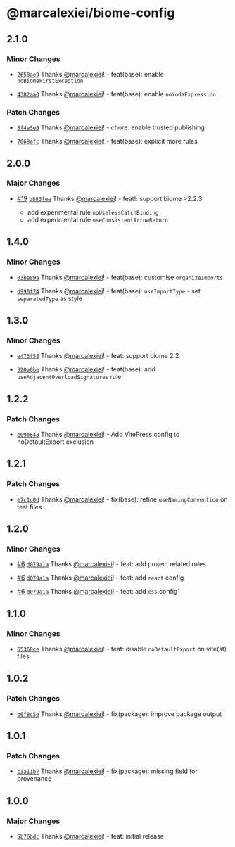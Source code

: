 # @marcalexiei/biome-config

## 2.1.0

### Minor Changes

- [`2658ae9`](https://github.com/marcalexiei/biome-config/commit/2658ae9d30cb829214ab79276bac8e68882ab047) Thanks [@marcalexiei](https://github.com/marcalexiei)! - feat(base): enable `noBiomeFirstException`

- [`4382aa0`](https://github.com/marcalexiei/biome-config/commit/4382aa001c969c29b3e6e776211423c234ae448c) Thanks [@marcalexiei](https://github.com/marcalexiei)! - feat(base): enable `noYodaExpression`

### Patch Changes

- [`8f4e5e0`](https://github.com/marcalexiei/biome-config/commit/8f4e5e01d4de7ecaef6f71626d6ce3aad743def1) Thanks [@marcalexiei](https://github.com/marcalexiei)! - chore: enable trusted publishing

- [`7068efc`](https://github.com/marcalexiei/biome-config/commit/7068efc3ea01083b42fc0d193ff132f2c4f76d4d) Thanks [@marcalexiei](https://github.com/marcalexiei)! - feat(base): explicit more rules

## 2.0.0

### Major Changes

- [#19](https://github.com/marcalexiei/biome-config/pull/19) [`b883fee`](https://github.com/marcalexiei/biome-config/commit/b883fee4c6969a0abc44e2a45a424c7dee438a50) Thanks [@marcalexiei](https://github.com/marcalexiei)! - feat!: support biome >2.2.3

  - add experimental rule `noUselessCatchBinding`
  - add experimental rule `useConsistentArrowReturn`

## 1.4.0

### Minor Changes

- [`03be89a`](https://github.com/marcalexiei/biome-config/commit/03be89a0c08258d5a4eb2ef78046953017e9b6f2) Thanks [@marcalexiei](https://github.com/marcalexiei)! - feat(base): customise `organizeImports`

- [`d990f74`](https://github.com/marcalexiei/biome-config/commit/d990f74d76c088615f1af7b912df82c6833e34d0) Thanks [@marcalexiei](https://github.com/marcalexiei)! - feat(base): `useImportType` - set `separatedType` as style

## 1.3.0

### Minor Changes

- [`e473f58`](https://github.com/marcalexiei/biome-config/commit/e473f58e40596f07e4cd3bf339958499e867cc4d) Thanks [@marcalexiei](https://github.com/marcalexiei)! - feat: support biome 2.2

- [`320a0be`](https://github.com/marcalexiei/biome-config/commit/320a0be990a36c7a2579d0ac5592c66763f55efb) Thanks [@marcalexiei](https://github.com/marcalexiei)! - feat(base): add `useAdjacentOverloadSignatures` rule

## 1.2.2

### Patch Changes

- [`e09b648`](https://github.com/marcalexiei/biome-config/commit/e09b6482225e372af3ba49d3bc504348adcbff62) Thanks [@marcalexiei](https://github.com/marcalexiei)! - Add VitePress config to noDefaultExport exclusion

## 1.2.1

### Patch Changes

- [`e7c1c0d`](https://github.com/marcalexiei/biome-config/commit/e7c1c0d14214137ae359c4249fafb1f65f144bbd) Thanks [@marcalexiei](https://github.com/marcalexiei)! - fix(base): refine `useNamingConvention` on test files

## 1.2.0

### Minor Changes

- [#6](https://github.com/marcalexiei/biome-config/pull/6) [`d079a1a`](https://github.com/marcalexiei/biome-config/commit/d079a1ad0b647da585d33e23f08e33e66ff166ba) Thanks [@marcalexiei](https://github.com/marcalexiei)! - feat: add project related rules

- [#6](https://github.com/marcalexiei/biome-config/pull/6) [`d079a1a`](https://github.com/marcalexiei/biome-config/commit/d079a1ad0b647da585d33e23f08e33e66ff166ba) Thanks [@marcalexiei](https://github.com/marcalexiei)! - feat: add `react` config

- [#6](https://github.com/marcalexiei/biome-config/pull/6) [`d079a1a`](https://github.com/marcalexiei/biome-config/commit/d079a1ad0b647da585d33e23f08e33e66ff166ba) Thanks [@marcalexiei](https://github.com/marcalexiei)! - feat: add `css` config`

## 1.1.0

### Minor Changes

- [`65368ce`](https://github.com/marcalexiei/biome-config/commit/65368ce13dbb38644549a67f46c7dbefd7d92c52) Thanks [@marcalexiei](https://github.com/marcalexiei)! - feat: disable `noDefaultExport` on vite(st) files

## 1.0.2

### Patch Changes

- [`b6f8c5e`](https://github.com/marcalexiei/biome-config/commit/b6f8c5eca1ae479f892b33da880661cf621c42e1) Thanks [@marcalexiei](https://github.com/marcalexiei)! - fix(package): improve package output

## 1.0.1

### Patch Changes

- [`c3a11b7`](https://github.com/marcalexiei/biome-config/commit/c3a11b7b908f5bfda3df20021044f65bdef606ee) Thanks [@marcalexiei](https://github.com/marcalexiei)! - fix(package): missing field for provenance

## 1.0.0

### Major Changes

- [`5b76bdc`](https://github.com/marcalexiei/biome-config/commit/5b76bdcf78bbda5a1d610336ead7f64a87a89220) Thanks [@marcalexiei](https://github.com/marcalexiei)! - feat: initial release
